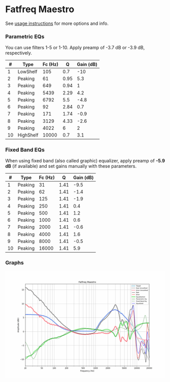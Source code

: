 # Fatfreq Maestro
See [usage instructions](https://github.com/jaakkopasanen/AutoEq#usage) for more options and info.

### Parametric EQs
You can use filters 1-5 or 1-10. Apply preamp of -3.7 dB or -3.9 dB, respectively.

|   # | Type      |   Fc (Hz) |    Q |   Gain (dB) |
|-----|-----------|-----------|------|-------------|
|   1 | LowShelf  |       105 | 0.7  |       -10   |
|   2 | Peaking   |        61 | 0.95 |         5.3 |
|   3 | Peaking   |       649 | 0.94 |         1   |
|   4 | Peaking   |      5439 | 2.29 |         4.2 |
|   5 | Peaking   |      6792 | 5.5  |        -4.8 |
|   6 | Peaking   |        92 | 2.84 |         0.7 |
|   7 | Peaking   |       171 | 1.74 |        -0.9 |
|   8 | Peaking   |      3129 | 4.33 |        -2.6 |
|   9 | Peaking   |      4022 | 6    |         2   |
|  10 | HighShelf |     10000 | 0.7  |         3.1 |

### Fixed Band EQs
When using fixed band (also called graphic) equalizer, apply preamp of **-5.9 dB** (if available) and set gains manually with these parameters.

|   # | Type    |   Fc (Hz) |    Q |   Gain (dB) |
|-----|---------|-----------|------|-------------|
|   1 | Peaking |        31 | 1.41 |        -9.5 |
|   2 | Peaking |        62 | 1.41 |        -1.4 |
|   3 | Peaking |       125 | 1.41 |        -1.9 |
|   4 | Peaking |       250 | 1.41 |         0.4 |
|   5 | Peaking |       500 | 1.41 |         1.2 |
|   6 | Peaking |      1000 | 1.41 |         0.6 |
|   7 | Peaking |      2000 | 1.41 |        -0.6 |
|   8 | Peaking |      4000 | 1.41 |         1.6 |
|   9 | Peaking |      8000 | 1.41 |        -0.5 |
|  10 | Peaking |     16000 | 1.41 |         5.9 |

### Graphs
![](./Fatfreq%20Maestro.png)

